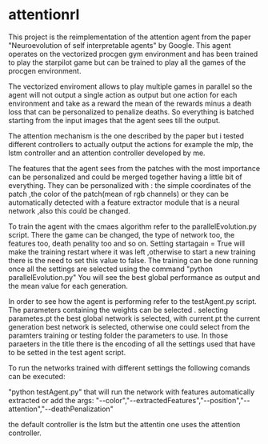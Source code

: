 # attentionrl
This project is the reimplementation of the attention agent from the paper "Neuroevolution of self interpretable agents" by Google.
This agent operates on the vectorized procgen gym environment and has been trained to play the starpilot game but can be trained to play all the games of the procgen environment.

The vectorized enviroment allows to play multiple games in parallel so the agent will not output a single action as output but one action for each environment and take as a reward the mean of the rewards minus a death loss that can be personalized to penalize deaths. So everything is batched starting from the input images that the agent sees till the output.

The attention mechanism is the one described by the paper but i tested different controllers to actually output the actions for example the mlp, the lstm controller and an attention controller developed by me.

The features that the agent sees from the patches with the most importance can be personalized and could be merged together having a little bit of everything. They can be personalized with :
the simple coordinates of the patch ,the color of the patch(mean of rgb channels) or they can be automatically detected with a feature extractor module that is a neural network ,also this could be changed.

To train the agent with the cmaes algorithm refer to the parallelEvolution.py script.
There the game can be changed, the type of network too, the features too, death penality too and so on.
Setting startagain = True will make the training restart where it was left ,otherwise to start a new training there is the need to set this value to false.
The training can be done running once all the settings are selected using the command "python parallelEvolution.py"
You will see the best global performance as output and the mean value for each generation.

In order to see how the agent is performing refer to the testAgent.py script.
The parameters containing the weights can be selected . 
selecting parametes.pt the best global network is selected, with current.pt the current generation best network is selected, otherwise one could select from the paramters training or testing folder the parameters to use. In those paraeters in the title there is the encoding of all the settings used that have to be setted in the test agent script.

To run the networks trained with different settings the following comands can be executed:

"python testAgent.py"
that will run the network with features automatically extracted 
or add the args:
"--color","--extractedFeatures","--position","--attention","--deathPenalization"

the default controller is the lstm but the attentin one uses the attention controller.


